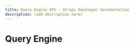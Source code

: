 ```yaml
---
title: Query Engine API - Strapi Developer Documentation
description: (add description here)
---
```

<!-- TODO: update SEO tags -->

# Query Engine

<!-- TODO: Add intro here -->

